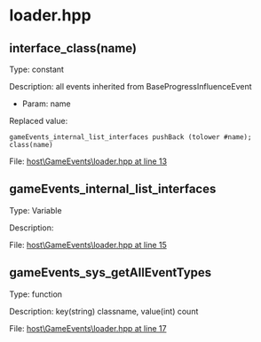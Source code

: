 # loader.hpp

## interface_class(name)

Type: constant

Description: all events inherited from BaseProgressInfluenceEvent
- Param: name

Replaced value:
```sqf
gameEvents_internal_list_interfaces pushBack (tolower #name); class(name)
```
File: [host\GameEvents\loader.hpp at line 13](../../../Src/host/GameEvents/loader.hpp#L13)
## gameEvents_internal_list_interfaces

Type: Variable

Description: 


File: [host\GameEvents\loader.hpp at line 15](../../../Src/host/GameEvents/loader.hpp#L15)
## gameEvents_sys_getAllEventTypes

Type: function

Description: key(string) classname, value(int) count


File: [host\GameEvents\loader.hpp at line 17](../../../Src/host/GameEvents/loader.hpp#L17)
